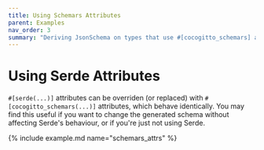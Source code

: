 ```yaml
---
title: Using Schemars Attributes
parent: Examples
nav_order: 3
summary: "Deriving JsonSchema on types that use #[cocogitto_schemars] attributes to customise serialization behaviour."
---
```


# Using Serde Attributes

`#[serde(...)]` attributes can be overriden (or replaced) with `#[cocogitto_schemars(...)]` attributes, which behave identically. You may find this useful if you want to change the generated schema without affecting Serde's behaviour, or if you're just not using Serde.

{% include example.md name="schemars_attrs" %}
